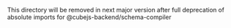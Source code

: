 
This directory will be removed in next major version after full deprecation
of absolute imports for @cubejs-backend/schema-compiler
